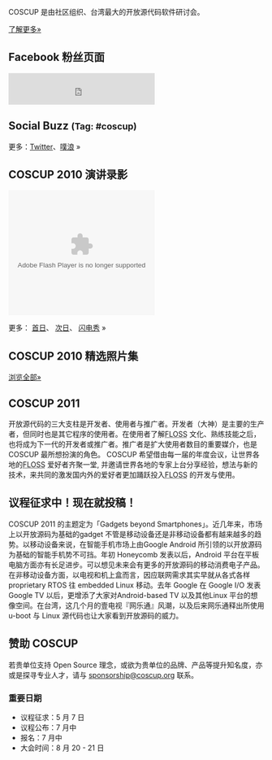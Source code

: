 <div id="sidebar2" class="hideInMobile">
	<div class="intro">
		<p>COSCUP 是由社区组织、台湾最大的开放源代码软件研讨会。 </p>
		<p class="more"><a href="about/">了解更多»</a></p>
	</div>
	<h2>Facebook 粉丝页面</h2>
	<iframe src="https://www.facebook.com/plugins/likebox.php?href=https%3A%2F%2Fwww.facebook.com%2Fcoscup&amp;width=288&amp;colorscheme=light&amp;show_faces=false&amp;stream =false&amp;header=true&amp;height=62" scrolling="no" frameborder="0" style="border:none; overflow:hidden; width:288px; height:62px; background-color: #fff"></iframe>
	<h2>Social Buzz <small>(Tag: #coscup)</small></h2>
	<div class="socialbuzz"></div>
	<p class="more">更多：<a href="https://search.twitter.com/search?q=coscup+OR+from%3Acoscup">Twitter</a>、<a href="http://www.plurk.com/psearch#q=COSCUP">噗浪</a> »</p>
	<h2>COSCUP 2010 演讲录影</h2>
    <object width="288" height="246" class="video">
      <param name="movie" value="http://www.youtube.com/p/74F06EB83BBBC445?hl=zh_CN&amp;fs=1"/>
      <param name="allowFullScreen" value="true"/>
      <param name="allowscriptaccess" value="always"/>
      <embed src="http://www.youtube.com/p/74F06EB83BBBC445?hl=zh_CN&amp;fs=1" type="application/x-shockwave-flash" width="288" height="246" allowscriptaccess="always" allowfullscreen="true"></embed>
    </object>
    <p class="more">更多：
        <a href="http://www.youtube.com/view_play_list?p=6B44377354D83D41">首日</a>、
        <a href="http://www.youtube.com/view_play_list?p=31632A9DC6140024">次日</a>、
        <a href="http://www.youtube.com/view_play_list?p=C56D2E96312D2A53">闪电秀</a> »
    </p>
	<h2>COSCUP 2010 精选照片集</h2>
	<div class="images"></div>
	<p class="more"><a href="http://www.flickr.com/groups/coscup2010-selection/pool/">浏览全部»</a></p>
</div>

## COSCUP 2011

开放源代码的三大支柱是开发者、使用者与推广者。开发者（大神）是主要的生产者，但同时也是其它程序的使用者。在使用者了解<abbr title="自由与开放源代码软件">FLOSS</abbr> 文化、熟练技能之后，也将成为下一代的开发者或推广者。推广者是扩大使用者数目的重要媒介，也是COSCUP 最所想扮演的角色。 COSCUP 希望借由每一届的年度会议，让世界各地的<abbr title="自由与开放源代码软件">FLOSS</abbr> 爱好者齐聚一堂, 并邀请世界各地的专家上台分享经验，想法与新的技术，来共同的激发国内外的爱好者更加踊跃投入<abbr title="自由与开放源代码软件">FLOSS</abbr> 的开发与使用。

## 议程征求中！现在就投稿！

COSCUP 2011 的主题定为「Gadgets beyond Smartphones」。近几年来，市场上以开放源码为基础的gadget
不管是移动设备还是非移动设备都有越来越多的趋势。以移动设备来说，在智能手机市场上由Google Android
所引领的以开放源码为基础的智能手机势不可挡。年初 Honeycomb 发表以后，Android
平台在平板电脑方面亦有长足进步。可以想见未来会有更多的开放源码的移动消费电子产品。在非移动设备方面，以电视和机上盒而言，因应联网需求其实早就从各式各样
proprietary RTOS 往 embedded Linux 移动。去年 Google 在 Google I/O 发表 Google TV
以后，更增添了大家对Android-based TV 以及其他Linux
平台的想像空间。在台湾，这几个月的壹电视『网乐通』风潮，以及后来网乐通释出所使用 u-boot 与 Linux 源代码也让大家看到开放源码的威力。

## 赞助 COSCUP

若贵单位支持 Open Source 理念，或欲为贵单位的品牌、产品等提升知名度，亦或是探寻专业人才，请与 <sponsorship@coscup.org> 联系。

### 重要日期

* 议程征求：5 月 7 日
* 议程公布：7 月中
* 报名：7 月中
* 大会时间：8 月 20 - 21 日
